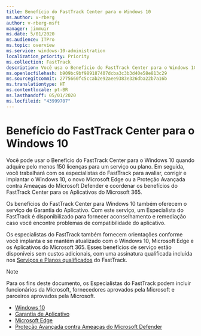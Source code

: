 ```yaml
---
title: Benefício do FastTrack Center para o Windows 10
ms.author: v-rberg
author: v-rberg-msft
manager: jimmuir
ms.date: 5/01/2020
ms.audience: ITPro
ms.topic: overview
ms.service: windows-10-administration
localization_priority: Priority
ms.collection: FastTrack
description: Você usa o Benefício do FastTrack Center para o Windows 10 quando adquire *pelo menos* 150 licenças para um serviço ou plano.
ms.openlocfilehash: b909bc9bf989187407dcba3c3b3d40e58e813c29
ms.sourcegitcommit: 2775660fc5ccab2e92aee9383e326dba22b7a16b
ms.translationtype: HT
ms.contentlocale: pt-BR
ms.lasthandoff: 05/01/2020
ms.locfileid: "43999707"
---
```

# <a name="fasttrack-center-benefit-for-windows-10"></a>Benefício do FastTrack Center para o Windows 10

Você pode usar o Benefício do FastTrack Center para o Windows 10 quando adquire pelo menos 150 licenças para um serviço ou plano. Em seguida, você trabalhará com os especialistas do FastTrack para avaliar, corrigir e implantar o Windows 10, o novo Microsoft Edge ou a Proteção Avançada contra Ameaças do Microsoft Defender e coordenar os benefícios do FastTrack Center para os Aplicativos do Microsoft 365. 

Os benefícios do FastTrack Center para Windows 10 também oferecem o serviço de Garantia do Aplicativo. Com este serviço, um Especialista do FastTrack é disponibilizado para fornecer aconselhamento e remediação caso você encontre problemas de compatibilidade do aplicativo. 

Os especialistas do FastTrack também fornecem orientações conforme você implanta e se mantém atualizado com o Windows 10, Microsoft Edge e os Aplicativos do Microsoft 365. Esses benefícios de serviço estão disponíveis sem custos adicionais, com uma assinatura qualificada incluída nos [Serviços e Planos qualificados](M365-eligible-services-and-plans.md) do FastTrack.
  
> [!NOTE]
> Para os fins deste documento, os Especialistas do FastTrack podem incluir funcionários da Microsoft, fornecedores aprovados pela Microsoft e parceiros aprovados pela Microsoft. 
    
- [Windows 10](Win-10-windows-10.md)
- [Garantia de Aplicativo](Win-10-app-assure.md)
- [Microsoft Edge](Win-10-microsoft-edge.md)
- [Proteção Avançada contra Ameaças do Microsoft Defender](Win-10-microsoft-defender-atp.md)

